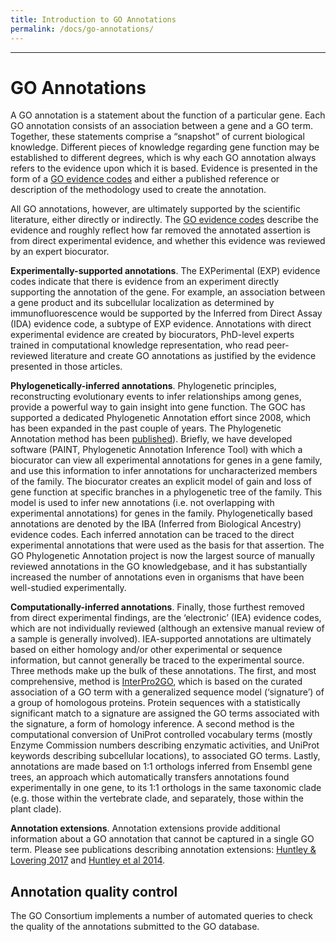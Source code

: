 ```yaml
---
title: Introduction to GO Annotations
permalink: /docs/go-annotations/
---
```


---
# GO Annotations

<!-- GO annotations: the model of biology. Annotations are statements describing the functions of specific genes, using concepts in the Gene Ontology. The simplest and most common annotation links one gene to one function, e.g. FZD4 + Wnt signaling pathway. Each statement is based on a specified piece of evidence. -->
A GO annotation is a statement about the function of a particular gene. Each GO annotation consists of an association between a gene and a GO term. Together, these statements comprise a “snapshot” of current biological knowledge. Different pieces of knowledge regarding gene function may be established to different degrees, which is why each GO annotation always refers to the evidence upon which it is based. Evidence is presented in the form of a [GO evidence codes](/docs/guide-go-evidence-codes/) and either a published reference or description of the methodology used to create the annotation.

All GO annotations, however, are ultimately supported by the scientific literature, either directly or indirectly. The [GO evidence codes](/docs/guide-go-evidence-codes/) describe the evidence and roughly reflect how far removed the annotated assertion is from direct experimental evidence, and whether this evidence was reviewed by an expert biocurator.

**Experimentally-supported annotations**. The EXPerimental (EXP) evidence codes indicate that there is evidence from an experiment directly supporting the annotation of the gene. For example, an association between a gene product and its subcellular localization as determined by immunofluorescence would be supported by the Inferred from Direct Assay (IDA) evidence code, a subtype of EXP evidence. Annotations with direct experimental evidence are created by biocurators, PhD-level experts trained in computational knowledge representation, who read peer-reviewed literature and create GO annotations as justified by the evidence presented in those articles.

**Phylogenetically-inferred annotations**. Phylogenetic principles, reconstructing evolutionary events to infer relationships among genes, provide a powerful way to gain insight into gene function. The GOC has supported a dedicated Phylogenetic Annotation effort since 2008, which has been expanded in the past couple of years. The Phylogenetic Annotation method has been <a href="https://www.ncbi.nlm.nih.gov/pubmed/21873635">published</a>). Briefly, we have developed software (PAINT, Phylogenetic Annotation Inference Tool) with which a biocurator can view all experimental annotations for genes in a gene family, and use this information to infer annotations for uncharacterized members of the family. The biocurator creates an explicit model of gain and loss of gene function at specific branches in a phylogenetic tree of the family. This model is used to infer new annotations (i.e. not overlapping with experimental annotations) for genes in the family. Phylogenetically based annotations are denoted by the IBA (Inferred from Biological Ancestry) evidence codes. Each inferred annotation can be traced to the direct experimental annotations that were used as the basis for that assertion. The GO Phylogenetic Annotation project is now the largest source of manually reviewed annotations in the GO knowledgebase, and it has substantially increased the number of annotations even in organisms that have been well-studied experimentally.

**Computationally-inferred annotations**. Finally, those furthest removed from direct experimental findings, are the ‘electronic’ (IEA) evidence codes, which are not individually reviewed (although an extensive manual review of a sample is generally involved). IEA-supported annotations are ultimately based on either homology and/or other experimental or sequence information, but cannot generally be traced to the experimental source. Three methods make up the bulk of these annotations. The first, and most comprehensive, method is <a href="https://www.ncbi.nlm.nih.gov/pubmed/27899635">InterPro2GO</a>, which is based on the curated association of a GO term with a generalized sequence model (‘signature’) of a group of homologous proteins. Protein sequences with a statistically significant match to a signature are assigned the GO terms associated with the signature, a form of homology inference. A second method is the computational conversion of UniProt controlled vocabulary terms (mostly Enzyme Commission numbers describing enzymatic activities, and UniProt keywords describing subcellular locations), to associated GO terms. Lastly, annotations are made based on 1:1 orthologs inferred from Ensembl gene trees, an approach which automatically transfers annotations found experimentally in one gene, to its 1:1 orthologs in the same taxonomic clade (e.g. those within the vertebrate clade, and separately, those within the plant clade).

**Annotation extensions**. Annotation extensions provide additional information about a GO annotation that cannot be captured in a single GO term. Please see publications describing annotation extensions: <a href="https://www.ncbi.nlm.nih.gov/pubmed/27812947">Huntley & Lovering 2017</a> and <a href="https://www.ncbi.nlm.nih.gov/pubmed/24885854">Huntley et al 2014</a>.

## Annotation quality control
The GO Consortium implements a number of automated queries to check the quality of the annotations submitted to the GO database.
